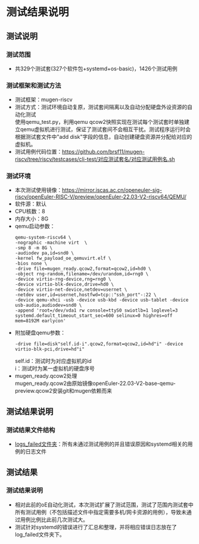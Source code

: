 # 测试结果说明  
## 测试说明  
### 测试范围   
- 共329个测试套(327个软件包+systemd+os-basic)，1426个测试用例  
### 测试框架和测试方法  
- 测试框架：mugen-riscv   
- 测试方式：测试环境自动复原，测试套间隔离以及自动分配硬盘外设资源的自动化测试  
    使用qemu_test.py，利用qemu qcow2快照实现在测试每个测试套时单独建立qemu虚拟机进行测试，保证了测试套间不会相互干扰。测试程序运行时会根据测试套文件中"add disk"字段的信息，自动创建硬盘资源并分配给对应的虚拟机。  
- 测试用例代码位置：https://github.com/brsf11/mugen-riscv/tree/riscv/testcases/cli-test/对应测试套名/对应测试用例名.sh  

### 测试环境  
- 本次测试使用镜像：https://mirror.iscas.ac.cn/openeuler-sig-riscv/openEuler-RISC-V/preview/openEuler-22.03-V2-riscv64/QEMU/  
- 软件源：默认  
- CPU核数：8  
- 内存大小：8G  
- qemu启动参数：  
    ```shell
    qemu-system-riscv64 \
    -nographic -machine virt  \
    -smp 8 -m 8G \
    -audiodev pa,id=snd0 \
    -kernel fw_payload_oe_qemuvirt.elf \
    -bios none \
    -drive file=mugen_ready.qcow2,format=qcow2,id=hd0 \
    -object rng-random,filename=/dev/urandom,id=rng0 \
    -device virtio-rng-device,rng=rng0 \
    -device virtio-blk-device,drive=hd0 \
    -device virtio-net-device,netdev=usernet \
    -netdev user,id=usernet,hostfwd=tcp::"ssh_port"-:22 \
    -device qemu-xhci -usb -device usb-kbd -device usb-tablet -device usb-audio,audiodev=snd0 \
    -append 'root=/dev/vda1 rw console=ttyS0 swiotlb=1 loglevel=3 systemd.default_timeout_start_sec=600 selinux=0 highres=off mem=8192M earlycon' 
    ```
- 附加硬盘qemu参数：
    ```shell
    -drive file=disk"self.id-i".qcow2,format=qcow2,id=hd"i" -device virtio-blk-pci,drive=hd"i"
    ```
    self.id：测试时为对应虚拟机的id  
    i：测试时为某一虚拟机的硬盘序号  
- mugen_ready.qcow2处理  
    mugen_ready.qcow2由原始镜像openEuler-22.03-V2-base-qemu-preview.qcow2安装git和mugen依赖而来  
## 测试结果说明  
### 测试结果文件结构  
- [logs_failed文件夹](https://github.com/brsf11/Tarsier-Internship/tree/main/Testing/openEuler-RISC-V-22.03-Preview-V2/logs_failed)：所有未通过测试用例的并且错误原因和systemd相关的用例的日志文件  
## 测试结果  
### 测试结果说明  
- 相对此前的oE自动化测试，本次测试扩展了测试范围，测试了范围内测试套中所有测试用例（不包括描述文件中指定需要多机/网卡资源的用例），导致未通过用例比例比此前几次测试大。  
- 测试针对systemd的错误进行了汇总和整理，并将相应错误日志放在了log_failed文件夹下。